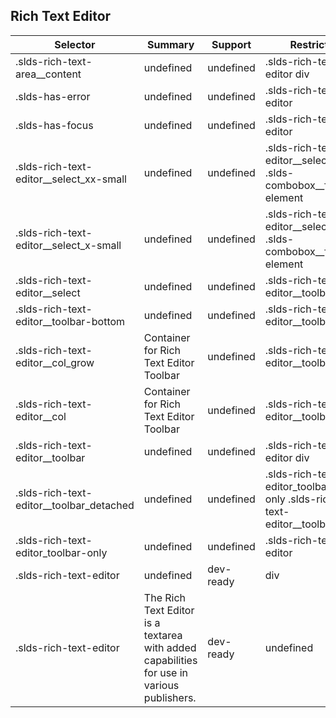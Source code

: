 

## Rich Text Editor

| Selector | Summary | Support | Restrict | Variant |
|-------|-------|-------|-------|-------|
| .slds-rich-text-area__content | undefined | undefined | .slds-rich-text-editor div | undefined |
| .slds-has-error | undefined | undefined | .slds-rich-text-editor | undefined |
| .slds-has-focus | undefined | undefined | .slds-rich-text-editor | undefined |
| .slds-rich-text-editor__select_xx-small | undefined | undefined | .slds-rich-text-editor__select .slds-combobox__form-element | undefined |
| .slds-rich-text-editor__select_x-small | undefined | undefined | .slds-rich-text-editor__select .slds-combobox__form-element | undefined |
| .slds-rich-text-editor__select | undefined | undefined | .slds-rich-text-editor__toolbar div | undefined |
| .slds-rich-text-editor__toolbar-bottom | undefined | undefined | .slds-rich-text-editor__toolbar | undefined |
| .slds-rich-text-editor__col_grow | Container for Rich Text Editor Toolbar | undefined | .slds-rich-text-editor__toolbar div | undefined |
| .slds-rich-text-editor__col | Container for Rich Text Editor Toolbar | undefined | .slds-rich-text-editor__toolbar div | undefined |
| .slds-rich-text-editor__toolbar | undefined | undefined | .slds-rich-text-editor div | undefined |
| .slds-rich-text-editor__toolbar_detached | undefined | undefined | .slds-rich-text-editor_toolbar-only .slds-rich-text-editor__toolbar | undefined |
| .slds-rich-text-editor_toolbar-only | undefined | undefined | .slds-rich-text-editor | undefined |
| .slds-rich-text-editor | undefined | dev-ready | div | true |
| .slds-rich-text-editor | The Rich Text Editor is a textarea with added capabilities for use in various publishers. | dev-ready | undefined | undefined |